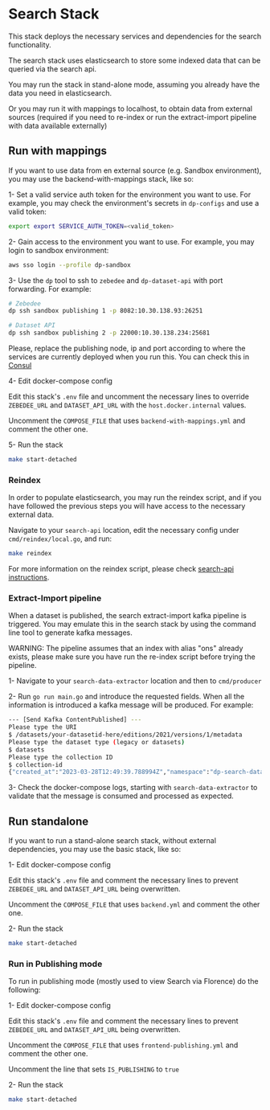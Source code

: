 # Search Stack

This stack deploys the necessary services and dependencies for the search functionality.

The search stack uses elasticsearch to store some indexed data that can be queried via the search api.

You may run the stack in stand-alone mode, assuming you already have the data you need in elasticsearch. 

Or you may run it with mappings to localhost, to obtain data from external sources (required if you need to re-index or run the extract-import pipeline with data available externally)


## Run with mappings

If you want to use data from en external source (e.g. Sandbox environment), you may use the backend-with-mappings stack, like so:

1- Set a valid service auth token for the environment you want to use. For example, you may check the environment's secrets in `dp-configs` and use a valid token:

```sh
export export SERVICE_AUTH_TOKEN=<valid_token>
```

2- Gain access to the environment you want to use. For example, you may login to sandbox environment:

```sh
aws sso login --profile dp-sandbox
```

3- Use the `dp` tool to ssh to `zebedee` and `dp-dataset-api` with port forwarding. For example:

```sh
# Zebedee
dp ssh sandbox publishing 1 -p 8082:10.30.138.93:26251
```

```sh
# Dataset API
dp ssh sandbox publishing 2 -p 22000:10.30.138.234:25681
```

Please, replace the publishing node, ip and port according to where the services are currently deployed when you run this. You can check this in [Consul](https://consul.dp.aws.onsdigital.uk/ui/eu/services)

4- Edit docker-compose config

Edit this stack's `.env` file and uncomment the necessary lines to override `ZEBEDEE_URL` and `DATASET_API_URL` with the `host.docker.internal` values.

Uncomment the `COMPOSE_FILE` that uses `backend-with-mappings.yml` and comment the other one.

5- Run the stack

```sh
make start-detached
```

### Reindex

In order to populate elasticsearch, you may run the reindex script, and if you have followed the previous steps you will have access to the necessary external data.

Navigate to your `search-api` location, edit the necessary config under `cmd/reindex/local.go`, and run:

```sh
make reindex
```

For more information on the reindex script, please check [search-api instructions](https://github.com/ONSdigital/dp-search-api/blob/develop/README.md#running-bulk-indexer).

### Extract-Import pipeline

When a dataset is published, the search extract-import kafka pipeline is triggered. You may emulate this in the search stack by using the command line tool to generate kafka messages.

WARNING: The pipeline assumes that an index with alias "ons" already exists, please make sure you have run the re-index script before trying the pipeline.

1- Navigate to your `search-data-extractor` location and then to `cmd/producer`

2- Run `go run main.go` and introduce the requested fields. When all the information is introduced a kafka message will be produced. For example:

```sh
--- [Send Kafka ContentPublished] ---
Please type the URI
$ /datasets/your-datasetid-here/editions/2021/versions/1/metadata
Please type the dataset type (legacy or datasets)
$ datasets
Please type the collection ID
$ collection-id
{"created_at":"2023-03-28T12:49:39.788994Z","namespace":"dp-search-data-extractor","event":"sending content-published event","severity":3,"data":{"contentPublishedEvent":{"URI":"datasets/your-datasetid-here/editions/2021/versions/1/metadata","DataType":"datasets","CollectionID":"collection-id","JobID":"","SearchIndex":"","TraceID":"054435ded"}}}
```

3- Check the docker-compose logs, starting with `search-data-extractor` to validate that the message is consumed and processed as expected.

## Run standalone

If you want to run a stand-alone search stack, without external dependencies, you may use the basic stack, like so:

1- Edit docker-compose config

Edit this stack's `.env` file and comment the necessary lines to prevent `ZEBEDEE_URL` and `DATASET_API_URL` being overwritten.

Uncomment the `COMPOSE_FILE` that uses `backend.yml` and comment the other one.

2- Run the stack

```sh
make start-detached
```

### Run in Publishing mode

To run in publishing mode (mostly used to view Search via Florence) do the following:

1- Edit docker-compose config

Edit this stack's `.env` file and comment the necessary lines to prevent `ZEBEDEE_URL` and `DATASET_API_URL` being overwritten.

Uncomment the `COMPOSE_FILE` that uses `frontend-publishing.yml` and comment the other one.

Uncomment the line that sets `IS_PUBLISHING` to `true`

2- Run the stack

```sh
make start-detached
```
